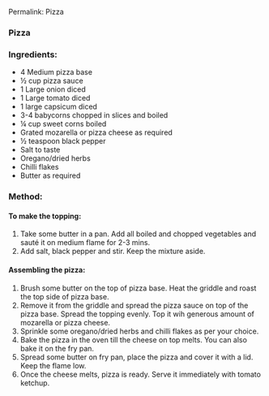 Permalink: Pizza 

### Pizza 

### Ingredients:
* 4 Medium pizza base
* ½ cup pizza sauce
* 1 Large onion diced
* 1 Large tomato diced
* 1 large capsicum diced
* 3-4 babycorns chopped in slices and boiled
* ¼ cup sweet corns boiled
* Grated mozarella or pizza cheese as required
* ½ teaspoon black pepper 
* Salt to taste
* Oregano/dried herbs
* Chilli flakes
* Butter as required

### Method:
#### To make the topping:
1. Take some butter in a pan. Add all boiled and chopped vegetables and sauté it on medium flame for 2-3 mins.
2. Add salt, black pepper and stir. Keep the mixture aside.

#### Assembling the pizza:
1. Brush some butter on the top of pizza base. Heat the griddle and roast the top side of pizza base.
2. Remove it from the griddle and spread the pizza sauce on top of the pizza base. Spread the topping evenly. Top it wih generous amount of mozarella or pizza cheese.
3. Sprinkle some oregano/dried herbs and chilli flakes as per your choice.
4. Bake the pizza in the oven till the cheese on top melts. You can also bake it on the fry pan.
5. Spread some butter on fry pan, place the pizza and cover it with a lid.  Keep the flame low.
6. Once the cheese melts, pizza is ready. Serve it immediately with tomato ketchup.